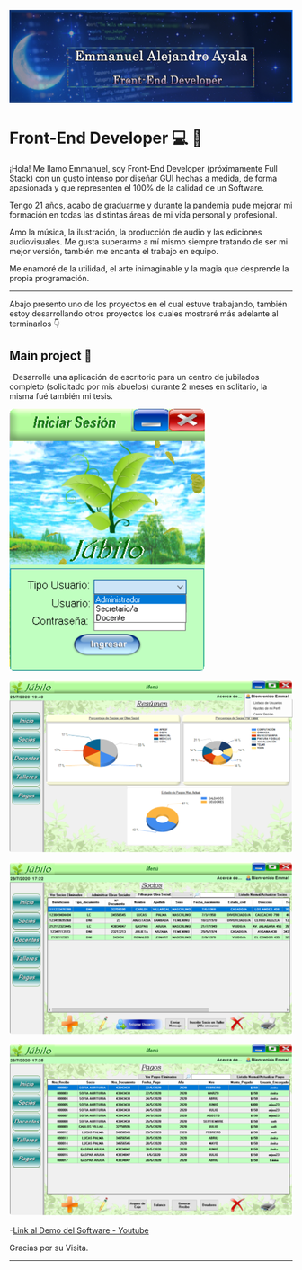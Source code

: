 ![header](images/Untitled.png)

# **Front-End Developer** :computer: :penguin:
¡Hola! Me llamo Emmanuel, soy Front-End Developer (próximamente Full Stack) con un gusto intenso por diseñar GUI hechas a medida, de forma apasionada y que representen el 100% de la calidad de un Software.

Tengo 21 años, acabo de graduarme y durante la pandemia pude mejorar mi formación en todas las distintas áreas de mi vida personal y profesional.

Amo la música, la ilustración, la producción de audio y las ediciones audiovisuales. Me gusta superarme a mí mismo siempre tratando de ser mi mejor versión, también me encanta el trabajo en equipo.

Me enamoré de la utilidad, el arte inimaginable y la magia que desprende la propia programación.

---

Abajo presento uno de los proyectos en el cual estuve trabajando, también estoy desarrollando otros proyectos los cuales mostraré más adelante al terminarlos :point_down:

## **Main project** :rocket:

-Desarrollé una aplicación de escritorio para un centro de jubilados completo (solicitado por mis abuelos) durante 2 meses en solitario, la misma fué también mi tesis.

![1](images/1-Login.png)

![2](images/2-Menu.png)

![3](images/3-Partners.png)

![4](images/4-Payments.png)

-[Link al Demo del Software - Youtube](https://youtu.be/uRA9luuZngg)


Gracias por su Visita.

---
<!--
## Mis competencias son :100: 


- **NombreTecnología:** Ejemplo.



**EmmaAyala/EmmaAyala** is a ✨ _special_ ✨ repository because its `README.md` (this file) appears on your GitHub profile.

Here are some ideas to get you started:

- 🔭 I’m currently working on ...
- 🌱 I’m currently learning ...
- 👯 I’m looking to collaborate on ...
- 🤔 I’m looking for help with ...
- 💬 Ask me about ...
- 📫 How to reach me: ...
- 😄 Pronouns: ...
- ⚡ Fun fact: ...
-->
